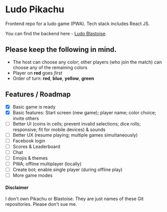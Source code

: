 # Ludo Pikachu

Frontend repo for a ludo game (PWA). Tech stack includes React JS.

You can find the backend here - [Ludo Blastoise](https://github.com/gdebojyoti/ludo-blastoise/).

## Please keep the following in mind.

- The host can choose any color; other players (who join the match) can choose any of the remaining colors
- Player on **red** goes _first_
- Order of turn: **red**, **blue**, **yellow**, **green**

## Features / Roadmap

- [x] Basic game is ready
- [x] Basic features: Start screen (new game); player name; color choice; invite others
- [ ] Better UI (coins in cells; prevent invalid selections; dice rolls; responsive; fit for mobile devices) & sounds
- [ ] Better UX (resume playing; multiple games simultaneously)
- [ ] Facebook login
- [ ] Scores & Leaderboard
- [ ] Chat
- [ ] Emojis & themes
- [ ] PWA; offline multiplayer (locally)
- [ ] Create bot; enable single player (during offline play)
- [ ] More game modes

#### Disclaimer

I don't own Pikachu or Blastoise. They are just names of these Git repositories. Please don't sue me.
